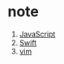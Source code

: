 # note

1. [JavaScript](https://github.com/xsstomy/note/blob/master/javascript.md)
2. [Swift](https://github.com/xsstomy/note/blob/master/swift.md)
3. [vim](https://github.com/xsstomy/note/blob/master/vim.md)
